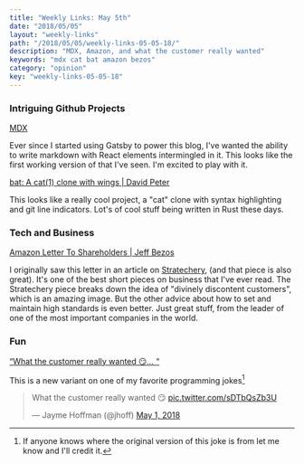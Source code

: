 ```yaml
---
title: "Weekly Links: May 5th"
date: "2018/05/05"
layout: "weekly-links"
path: "/2018/05/05/weekly-links-05-05-18/"
description: "MDX, Amazon, and what the customer really wanted"
keywords: "mdx cat bat amazon bezos"
category: "opinion"
key: "weekly-links-05-05-18"
---
```


### Intriguing Github Projects

[MDX](https://github.com/mdx-js/mdx)

Ever since I started using Gatsby to power this blog, I've wanted the ability to write markdown with React elements intermingled in it.  This looks like the first working version of that I've seen.  I'm excited to play with it.


[bat: A cat(1) clone with wings | David Peter](https://github.com/sharkdp/bat)

This looks like a really cool project, a "cat" clone with syntax highlighting and git line indicators.  Lot's of cool stuff being written in Rust these days.

### Tech and Business

[Amazon Letter To Shareholders | Jeff Bezos](https://www.sec.gov/Archives/edgar/data/1018724/000119312518121161/d456916dex991.htm)

I originally saw this letter in an article on [Stratechery](https://stratechery.com/2018/divine-discontent-disruptions-antidote/), (and that piece is also great).  It's one of the best short pieces on business that I've ever read.  The Stratechery piece breaks down the idea of "divinely discontent customers", which is an amazing image.  But the other advice about how to set and maintain high standards is even better.  Just great stuff, from the leader of one of the most important companies in the world.

### Fun

[“What the customer really wanted 😏… “](https://twitter.com/jhoff/status/991408768171855873)

This is a new variant on one of my favorite programming jokes[^1]

<blockquote class="twitter-tweet" data-lang="en"><p lang="en" dir="ltr">What the customer really wanted 😏 <a href="https://t.co/sDTbQsZb3U">pic.twitter.com/sDTbQsZb3U</a></p>&mdash; Jayme Hoffman (@jhoff) <a href="https://twitter.com/jhoff/status/991408768171855873?ref_src=twsrc%5Etfw">May 1, 2018</a></blockquote>



[^1]: If anyone knows where the original version of this joke is from let me know and I'll credit it.
